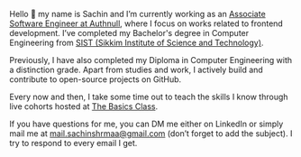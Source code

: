 Hello 👋 my name is Sachin and I’m currently working as an [Associate Software Engineer at Authnull](https://authnull.com/), where I focus on works related to frontend development. I’ve completed my Bachelor's degree in Computer Engineering from [SIST (Sikkim Institute of Science and Technology)](https://sist.edu.in/).  
  
Previously, I have also completed my Diploma in Computer Engineering with a distinction grade. Apart from studies and work, I actively build and contribute to open-source projects on GitHub.  
  
Every now and then, I take some time out to teach the skills I know through live cohorts hosted at [The Basics Class](https://www.thebasicsclass.in/).  
  
If you have questions for me, you can DM me either on LinkedIn or simply mail me at mail.sachinshrmaa@gmail.com (don’t forget to add the subject). I try to respond to every email I get.
